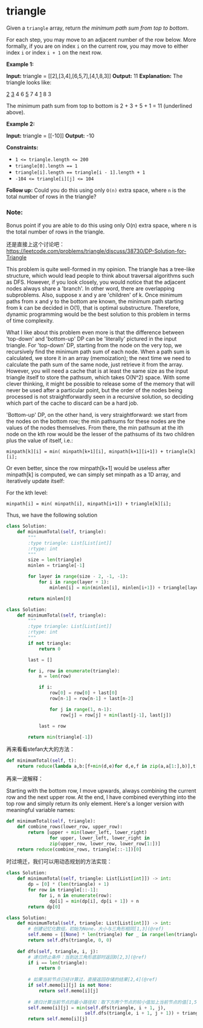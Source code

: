 # triangle

Given a `triangle` array, return *the minimum path sum from top to bottom*.

For each step, you may move to an adjacent number of the row below. More formally, if you are on index `i` on the current row, you may move to either index `i` or index `i + 1` on the next row.

**Example 1:**

**Input:** triangle = [[2],[3,4],[6,5,7],[4,1,8,3]]
**Output:** 11
**Explanation:** The triangle looks like:

   <u>2</u>
  <u>3</u> 4
 6 <u>5</u> 7
4 <u>1</u> 8 3

The minimum path sum from top to bottom is 2 + 3 + 5 + 1 = 11 (underlined above).

**Example 2:**

**Input:** triangle = [[-10]]
**Output:** -10

**Constraints:**

- `1 <= triangle.length <= 200`
- `triangle[0].length == 1`
- `triangle[i].length == triangle[i - 1].length + 1`
- `-104 <= triangle[i][j] <= 104`

**Follow up:** Could you do this using only `O(n)` extra space, where `n` is the total number of rows in the triangle?

### Note:

Bonus point if you are able to do this using only O(n) extra space, where n is the total number of rows in the triangle.

还是直接上这个讨论吧：https://leetcode.com/problems/triangle/discuss/38730/DP-Solution-for-Triangle

This problem is quite well-formed in my opinion. The triangle has a tree-like structure, which would lead people to think about traversal algorithms such as DFS. However, if you look closely, you would notice that the adjacent nodes always share a 'branch'. In other word, there are overlapping subproblems. Also, suppose x and y are 'children' of k. Once minimum paths from x and y to the bottom are known, the minimum path starting from k can be decided in O(1), that is optimal substructure. Therefore, dynamic programming would be the best solution to this problem in terms of time complexity.

What I like about this problem even more is that the difference between 'top-down' and 'bottom-up' DP can be 'literally' pictured in the input triangle. For 'top-down' DP, starting from the node on the very top, we recursively find the minimum path sum of each node. When a path sum is calculated, we store it in an array (memoization); the next time we need to calculate the path sum of the same node, just retrieve it from the array. However, you will need a cache that is at least the same size as the input triangle itself to store the pathsum, which takes O(N^2) space. With some clever thinking, it might be possible to release some of the memory that will never be used after a particular point, but the order of the nodes being processed is not straightforwardly seen in a recursive solution, so deciding which part of the cache to discard can be a hard job.

'Bottom-up' DP, on the other hand, is very straightforward: we start from the nodes on the bottom row; the min pathsums for these nodes are the values of the nodes themselves. From there, the min pathsum at the ith node on the kth row would be the lesser of the pathsums of its two children plus the value of itself, i.e.:

```
minpath[k][i] = min( minpath[k+1][i], minpath[k+1][i+1]) + triangle[k][i];
```

Or even better, since the row minpath[k+1] would be useless after minpath[k] is computed, we can simply set minpath as a 1D array, and iteratively update itself:

For the kth level:

```
minpath[i] = min( minpath[i], minpath[i+1]) + triangle[k][i];
```

Thus, we have the following solution

```python
class Solution:
    def minimumTotal(self, triangle):
        """
        :type triangle: List[List[int]]
        :rtype: int
        """
        size = len(triangle)
        minlen = triangle[-1]

        for layer in range(size - 2, -1, -1):
            for i in range(layer + 1):
                minlen[i] = min(minlen[i], minlen[i+1]) + triangle[layer][i]

        return minlen[0]
```

```python
class Solution:
    def minimumTotal(self, triangle):
        """
        :type triangle: List[List[int]]
        :rtype: int
        """
        if not triangle:
            return 0

        last = []

        for i, row in enumerate(triangle):
            n = len(row)

            if i:
                row[0] = row[0] + last[0]
                row[n-1] = row[n-1] + last[n-2]

                for j in range(1, n-1):
                    row[j] = row[j] + min(last[j-1], last[j])

            last = row

        return min(triangle[-1])
```

再来看看stefan大大的方法：

```python
def minimumTotal(self, t):
    return reduce(lambda a,b:[f+min(d,e)for d,e,f in zip(a,a[1:],b)],t[::-1])[0]
```

再来一波解释：

Starting with the bottom row, I move upwards, always combining the current row and the next upper row. At the end, I have combined everything into the top row and simply return its only element. Here's a longer version with meaningful variable names:

```python
def minimumTotal(self, triangle):
    def combine_rows(lower_row, upper_row):
        return [upper + min(lower_left, lower_right)
                for upper, lower_left, lower_right in
                zip(upper_row, lower_row, lower_row[1:])]
    return reduce(combine_rows, triangle[::-1])[0]
```

时过境迁，我们可以用动态规划的方法实现：

```python
class Solution:
    def minimumTotal(self, triangle: List[List[int]]) -> int:
        dp = [0] * (len(triangle) + 1)
        for row in triangle[::-1]:
            for i, n in enumerate(row):
                dp[i] = min(dp[i], dp[i + 1]) + n
        return dp[0]
```

```python
class Solution:
    def minimumTotal(self, triangle: List[List[int]]) -> int:
        # 创建记忆化数组，初始为None，大小与三角形相同[1,3](@ref)
        self.memo = [[None] * len(triangle) for _ in range(len(triangle))]
        return self.dfs(triangle, 0, 0)
    
    def dfs(self, triangle, i, j):
        # 递归终止条件：当到达三角形底部时返回0[2,3](@ref)
        if i == len(triangle):
            return 0
        
        # 如果当前节点已经计算过，直接返回存储的结果[2,4](@ref)
        if self.memo[i][j] is not None:
            return self.memo[i][j]
        
        # 递归计算当前节点的最小路径和：取下方两个节点的较小值加上当前节点的值[1,5](@ref)
        self.memo[i][j] = min(self.dfs(triangle, i + 1, j), 
                             self.dfs(triangle, i + 1, j + 1)) + triangle[i][j]
        return self.memo[i][j]
```

